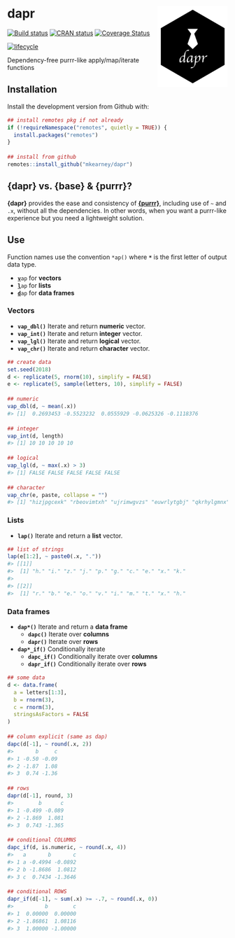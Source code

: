 
<!-- README.md is generated from README.Rmd. Please edit that file -->

# dapr <img src="man/figures/logo.png" width="160px" align="right" />

[![Build
status](https://travis-ci.org/mkearney/dapr.svg?branch=master)](https://travis-ci.org/mkearney/dapr)
[![CRAN
status](https://www.r-pkg.org/badges/version/dapr)](https://cran.r-project.org/package=dapr)
[![Coverage
Status](https://codecov.io/gh/mkearney/dapr/branch/master/graph/badge.svg)](https://codecov.io/gh/mkearney/dapr?branch=master)

<!--#![Downloads](https://cranlogs.r-pkg.org/badges/dapr)
#![Downloads](https://cranlogs.r-pkg.org/badges/grand-total/dapr)-->

[![lifecycle](https://img.shields.io/badge/lifecycle-experimental-orange.svg)](https://www.tidyverse.org/lifecycle/#experimental)

Dependency-free purrr-like apply/map/iterate functions

## Installation

Install the development version from Github with:

``` r
## install remotes pkg if not already
if (!requireNamespace("remotes", quietly = TRUE)) {
  install.packages("remotes")
}

## install from github
remotes::install_github("mkearney/dapr")
```

## {dapr} vs. {base} & {purrr}?

**{dapr}** provides the ease and consistency of
[**{purrr}**](https://purrr.tidyverse.org), including use of `~` and
`.x`, without all the dependencies. In other words, when you want a
purrr-like experience but you need a lightweight solution.

## Use

Function names use the convention `*ap()` where **`*`** is the first
letter of output data
    type.

  - <code><span style="font-weight:bold;text-decoration:underline">v</span>ap</code>
    for
    **vectors**
  - <code><span style="font-weight:bold;text-decoration:underline">l</span>ap</code>
    for
    **lists**
  - <code><span style="font-weight:bold;text-decoration:underline">d</span>ap</code>
    for **data frames**

### Vectors

  - **`vap_dbl()`** Iterate and return **numeric** vector.
  - **`vap_int()`** Iterate and return **integer** vector.
  - **`vap_lgl()`** Iterate and return **logical** vector.
  - **`vap_chr()`** Iterate and return **character** vector.

<!-- end list -->

``` r
## create data
set.seed(2018)
d <- replicate(5, rnorm(10), simplify = FALSE)
e <- replicate(5, sample(letters, 10), simplify = FALSE)

## numeric
vap_dbl(d, ~ mean(.x))
#> [1]  0.2693453 -0.5523232  0.0555929 -0.0625326 -0.1118376

## integer
vap_int(d, length)
#> [1] 10 10 10 10 10

## logical
vap_lgl(d, ~ max(.x) > 3)
#> [1] FALSE FALSE FALSE FALSE FALSE

## character
vap_chr(e, paste, collapse = "")
#> [1] "hizjpgcexk" "rbeovimtxh" "ujrimwgvzs" "euwrlytgbj" "qkrhylgmnx"
```

### Lists

  - **`lap()`** Iterate and return a **list** vector.

<!-- end list -->

``` r
## list of strings
lap(e[1:2], ~ paste0(.x, "."))
#> [[1]]
#>  [1] "h." "i." "z." "j." "p." "g." "c." "e." "x." "k."
#> 
#> [[2]]
#>  [1] "r." "b." "e." "o." "v." "i." "m." "t." "x." "h."
```

### Data frames

  - **`dap*()`** Iterate and return a **data frame**
      - **`dapc()`** Iterate over **columns**
      - **`dapr()`** Iterate over **rows**
  - **`dap*_if()`** Conditionally iterate
      - **`dapc_if()`** Conditionally iterate over **columns**
      - **`dapr_if()`** Conditionally iterate over **rows**

<!-- end list -->

``` r
## some data
d <- data.frame(
  a = letters[1:3],
  b = rnorm(3),
  c = rnorm(3),
  stringsAsFactors = FALSE
)

## column explicit (same as dap)
dapc(d[-1], ~ round(.x, 2))
#>       b     c
#> 1 -0.50 -0.09
#> 2 -1.87  1.08
#> 3  0.74 -1.36

## rows
dapr(d[-1], round, 3)
#>        b      c
#> 1 -0.499 -0.089
#> 2 -1.869  1.081
#> 3  0.743 -1.365

## conditional COLUMNS
dapc_if(d, is.numeric, ~ round(.x, 4))
#>   a       b       c
#> 1 a -0.4994 -0.0892
#> 2 b -1.8686  1.0812
#> 3 c  0.7434 -1.3646

## conditional ROWS
dapr_if(d[-1], ~ sum(.x) >= -.7, ~ round(.x, 0))
#>          b        c
#> 1  0.00000  0.00000
#> 2 -1.86861  1.08116
#> 3  1.00000 -1.00000
```

